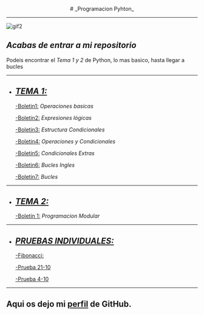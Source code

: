 <p align="center"># _Programacion Pyhton_</p>

---
![gif2][gif2]
## *Acabas de entrar a mi _repositorio_*

Podeis encontrar el _Tema 1 y 2_ de Python, lo mas basico, hasta llegar a bucles

---

- ## [*TEMA 1:*][tema1]

  [-Boletin1:][boletin1]
    _*Operaciones basicas*_
    
  [-Boletin2:][boletin2]
    _*Expresiones lógicas*_
    
  [-Boletin3:][boletin3]
    _*Estructura Condicionales*_
    
  [-Boletin4:][boletin4]
  _*Operaciones y Condicionales*_
  
  [-Boletin5:][boletin5]
  _*Condicionales Extras*_
  
  [-Boletin6:][boletin6]
  _*Bucles Ingles*_
  
  [-Boletin7:][boletin7]
  _*Bucles*_
---
- ## [*TEMA 2:*][tema2]

  [-Boletin 1:][boletin1_2]
  _*Programacion Modular*_
  
---
- ## [*PRUEBAS INDIVIDUALES:*][pruebas]

  [-Fibonacci:][fibonacci]
  
  [-Prueba 21-10][prueba1]
  
  [-Prueba 4-10][prueba2]

--- 
Aqui os dejo mi [perfil][perfil] de GitHub.
---
















[tema1]:https://github.com/RafaMoreno10/programacion_python2022/tree/master/Tema1_programacionEstructurada
[boletin1]:https://github.com/RafaMoreno10/programacion_python2022/blob/master/Tema1_programacionEstructurada/Boletin1_operacionesBasicas.py
[boletin2]:https://github.com/RafaMoreno10/programacion_python2022/blob/master/Tema1_programacionEstructurada/Boletin2_expresionesLogicas.py
[boletin3]:https://github.com/RafaMoreno10/programacion_python2022/blob/master/Tema1_programacionEstructurada/Boletin3_estructurasCondicionales.py
[boletin4]:https://github.com/RafaMoreno10/programacion_python2022/blob/master/Tema1_programacionEstructurada/Boletin4_operacion_Y_condicionales.py
[perfil]:https://github.com/RafaMoreno10
[gif2]:https://c.tenor.com/PqXSml4qJZkAAAAC/sabe-una-cosa-skippy.gif
[boletin5]:https://github.com/RafaMoreno10/programacion_python2022/tree/master/Tema1_programacionEstructurada/Boletin5_condicionalesExtras
[boletin6]:https://github.com/RafaMoreno10/programacion_python2022/tree/master/Tema1_programacionEstructurada/Boletin6_bucles_ingles
[boletin7]:https://github.com/RafaMoreno10/programacion_python2022/tree/master/Tema1_programacionEstructurada/Boletin7_bucles
[tema2]:https://github.com/RafaMoreno10/programacion_python2022/tree/master/Tema2
[boletin1_2]:https://github.com/RafaMoreno10/programacion_python2022/tree/master/Tema2/Boletin_1_programacionModular
[pruebas]:https://github.com/RafaMoreno10/programacion_python2022/tree/master/PruebasIndividuales
[fibonacci]:https://github.com/RafaMoreno10/programacion_python2022/blob/master/PruebasIndividuales/fibonacci.py
[prueba1]:https://github.com/RafaMoreno10/programacion_python2022/blob/master/PruebasIndividuales/Prueba_21oct.py
[prueba2]:https://github.com/RafaMoreno10/programacion_python2022/blob/master/PruebasIndividuales/Prueba_4_oct.py
